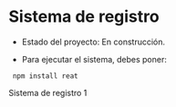 <h1> Sistema de registro </h1>

- Estado del proyecto: En construcción.

- Para ejecutar el sistema, debes poner:

``` npm install reat```

Sistema de registro 1
